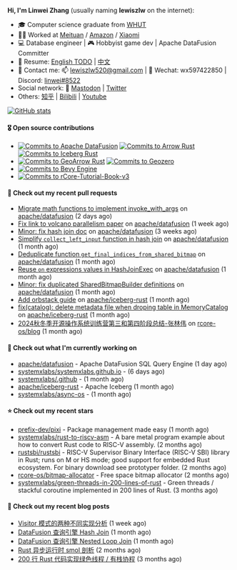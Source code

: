 **Hi, I'm Linwei Zhang** (usually naming **lewiszlw** on the internet):
- 🎓 Computer science graduate from [WHUT](https://en.wikipedia.org/wiki/Wuhan_University_of_Technology)
- 👨‍💻 Worked at [Meituan](https://about.meituan.com/home) / [Amazon](https://www.amazon.com/) / [Xiaomi](https://www.mi.com/)
- 💻 Database engineer | 🎮 Hobbyist game dev | Apache DataFusion Committer
- 📄 Resume: [English TODO](https://github.com/lewiszlw/lewiszlw/blob/main/Resume_EN.md) | [中文](https://github.com/lewiszlw/lewiszlw/blob/main/Resume_CN.md)
- 📱 Contact me: 📫 [lewiszlw520@gmail.com](mailto:lewiszlw520@gmail.com) | 💬 Wechat: wx597422850 | Discord: [linwei#8522](http://discordapp.com/users/891664307035713576)
- Social network: 🦣 [Mastodon](https://mastodon.world/@lewiszlw) | [Twitter](https://twitter.com/lewiszlw)
- Others: [知乎](https://www.zhihu.com/people/tian-qian-zhu-wu-ya) | [Bilibili](https://space.bilibili.com/43876861) | [Youtube](https://www.youtube.com/channel/UCnvri1tqAjxsp9nGQ63zUNw)

[![GitHub stats](https://github-readme-stats.vercel.app/api?username=lewiszlw&count_private=true&show_icons=true&theme=solarized-dark&include_all_commits=true)](https://github.com/anuraghazra/github-readme-stats)

#### 🎖️ Open source contributions
- [![Commits to Apache DataFusion](https://img.shields.io/github/commit-activity/t/apache/datafusion?authorFilter=lewiszlw&style=social&label=Apache%20DataFusion)](https://github.com/apache/datafusion/commits?author=lewiszlw) [![Commits to Arrow Rust](https://img.shields.io/github/commit-activity/t/apache/arrow-rs?authorFilter=lewiszlw&style=social&label=Arrow%20Rust)](https://github.com/apache/arrow-rs/commits?author=lewiszlw) [![Commits to Iceberg Rust](https://img.shields.io/github/commit-activity/t/apache/iceberg-rust?authorFilter=lewiszlw&style=social&label=Iceberg%20Rust)](https://github.com/apache/iceberg-rust/commits?author=lewiszlw)
- [![Commits to GeoArrow Rust](https://img.shields.io/github/commit-activity/t/geoarrow/geoarrow-rs?authorFilter=lewiszlw&style=social&label=GeoArrow%20Rust)](https://github.com/geoarrow/geoarrow-rs/commits?author=lewiszlw) [![Commits to Geozero](https://img.shields.io/github/commit-activity/t/georust/geozero?authorFilter=lewiszlw&style=social&label=Geozero)](https://github.com/georust/geozero/commits?author=lewiszlw)
- [![Commits to Bevy Engine](https://img.shields.io/github/commit-activity/t/bevyengine/bevy?authorFilter=lewiszlw&style=social&label=Bevy%20Engine)](https://github.com/bevyengine/bevy/commits?author=lewiszlw)
- [![Commits to rCore-Tutorial-Book-v3](https://img.shields.io/github/commit-activity/t/rcore-os/rCore-Tutorial-Book-v3?authorFilter=lewiszlw&style=social&label=rCore%20Tutorial%20Book)](https://github.com/rcore-os/rCore-Tutorial-Book-v3/commits?author=lewiszlw)

#### 🔨 Check out my recent pull requests

- [Migrate math functions to implement invoke_with_args](https://github.com/apache/datafusion/pull/14658) on [apache/datafusion](https://github.com/apache/datafusion) (2 days ago)
- [Fix link to volcano parallelism paper](https://github.com/apache/datafusion/pull/14497) on [apache/datafusion](https://github.com/apache/datafusion) (1 week ago)
- [Minor: fix hash join doc](https://github.com/apache/datafusion/pull/14206) on [apache/datafusion](https://github.com/apache/datafusion) (3 weeks ago)
- [Simplify `collect_left_input` function in hash join](https://github.com/apache/datafusion/pull/14148) on [apache/datafusion](https://github.com/apache/datafusion) (1 month ago)
- [Deduplicate function `get_final_indices_from_shared_bitmap`](https://github.com/apache/datafusion/pull/14145) on [apache/datafusion](https://github.com/apache/datafusion) (1 month ago)
- [Reuse `on` expressions values in HashJoinExec](https://github.com/apache/datafusion/pull/14131) on [apache/datafusion](https://github.com/apache/datafusion) (1 month ago)
- [Minor: fix duplicated SharedBitmapBuilder definitions](https://github.com/apache/datafusion/pull/14122) on [apache/datafusion](https://github.com/apache/datafusion) (1 month ago)
- [Add orbstack guide](https://github.com/apache/iceberg-rust/pull/856) on [apache/iceberg-rust](https://github.com/apache/iceberg-rust) (1 month ago)
- [fix(catalog): delete metadata file when droping table in MemoryCatalog](https://github.com/apache/iceberg-rust/pull/854) on [apache/iceberg-rust](https://github.com/apache/iceberg-rust) (1 month ago)
- [ 2024秋冬季开源操作系统训练营第三和第四阶段总结-张林伟](https://github.com/rcore-os/blog/pull/702) on [rcore-os/blog](https://github.com/rcore-os/blog) (1 month ago)

#### 👷 Check out what I'm currently working on

- [apache/datafusion](https://github.com/apache/datafusion) - Apache DataFusion SQL Query Engine (1 day ago)
- [systemxlabs/systemxlabs.github.io](https://github.com/systemxlabs/systemxlabs.github.io) -  (6 days ago)
- [systemxlabs/.github](https://github.com/systemxlabs/.github) -  (1 month ago)
- [apache/iceberg-rust](https://github.com/apache/iceberg-rust) - Apache Iceberg (1 month ago)
- [systemxlabs/async-os](https://github.com/systemxlabs/async-os) -  (1 month ago)

#### ⭐ Check out my recent stars

- [prefix-dev/pixi](https://github.com/prefix-dev/pixi) - Package management made easy (1 month ago)
- [systemxlabs/rust-to-riscv-asm](https://github.com/systemxlabs/rust-to-riscv-asm) - A bare metal program example about how to convert Rust code to RISC-V assembly. (2 months ago)
- [rustsbi/rustsbi](https://github.com/rustsbi/rustsbi) - RISC-V Supervisor Binary Interface (RISC-V SBI) library in Rust; runs on M or HS mode; good support for embedded Rust ecosystem. For binary download see prototyper folder. (2 months ago)
- [rcore-os/bitmap-allocator](https://github.com/rcore-os/bitmap-allocator) - Free space bitmap allocator (2 months ago)
- [systemxlabs/green-threads-in-200-lines-of-rust](https://github.com/systemxlabs/green-threads-in-200-lines-of-rust) - Green threads / stackful coroutine implemented in 200 lines of Rust. (3 months ago)

#### 📜 Check out my recent blog posts

- [Visitor 模式的两种不同实现分析](https://systemxlabs.github.io/blog/visitor-pattern/) (1 week ago)
- [DataFusion 查询引擎 Hash Join](https://systemxlabs.github.io/blog/datafusion-hash-join/) (1 month ago)
- [DataFusion 查询引擎 Nested Loop Join](https://systemxlabs.github.io/blog/datafusion-nested-loop-join/) (1 month ago)
- [Rust 异步运行时 smol 剖析](https://systemxlabs.github.io/blog/smol-async-runtime/) (2 months ago)
- [200 行 Rust 代码实现绿色线程 / 有栈协程](https://systemxlabs.github.io/blog/green-threads-in-200-lines-of-rust/) (3 months ago)
